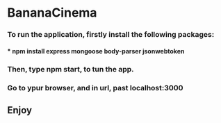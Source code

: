 # BananaCinema

### To run the application, firstly install the following packages:
####      * npm install express mongoose body-parser jsonwebtoken

### Then, type npm start, to tun the app.

### Go to ypur browser, and in url, past localhost:3000
##
## Enjoy
